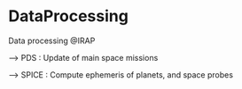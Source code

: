 DataProcessing
==============

Data processing @IRAP

 --> PDS    :  Update of main space missions

 --> SPICE  :  Compute ephemeris of planets, and space probes
